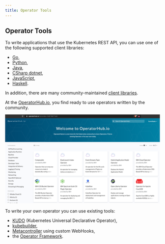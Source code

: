```yaml
---
title: Operator Tools
---
```


## Operator Tools

To write applications that use the Kubernetes REST API, you can use one of the following supported client libraries:
- [Go](https://github.com/kubernetes/client-go/),
- [Python](https://github.com/kubernetes-client/python/),
- [Java](https://github.com/kubernetes-client/java),
- [CSharp dotnet](https://github.com/kubernetes-client/csharp),
- [JavaScript](https://github.com/kubernetes-client/javascript),
- [Haskell](https://github.com/kubernetes-client/haskell).

In addition, there are many community-maintained [client libraries](https://kubernetes.io/docs/reference/using-api/client-libraries/).

At the [OperatorHub.io](https://operatorhub.io/), you find ready to use operators written by the community.

![OperatorHub.io](./images/lab1/operatorhub.png)

To write your own operator you can use existing tools:
- [KUDO](https://kudo.dev/) (Kubernetes Universal Declarative Operator),
- [kubebuilder](https://book.kubebuilder.io/),
- [Metacontroller](https://metacontroller.app/) using custom WebHooks,
- the [Operator Framework](https://github.com/operator-framework/getting-started).
